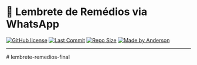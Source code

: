 # 💊 Lembrete de Remédios via WhatsApp

[![GitHub license](https://img.shields.io/github/license/AndjSilverMP4/lembrete-remedios-boot)](https://github.com/andjpython/lembrete-remedios-boot/blob/master/LICENSE)
[![Last Commit](https://img.shields.io/github/last-commit/AndjSilverMP4/lembrete-remedios-boot)](https://github.com/andjpython/lembrete-remedios-boot/commits/master)
[![Repo Size](https://img.shields.io/github/repo-size/AndjSilverMP4/lembrete-remedios-boot)](https://github.com/andjpython/lembrete-remedios-boot)
[![Made by Anderson](https://img.shields.io/badge/Feito%20por-Anderson-blue)](https://www.linkedin.com/in/andjpython/)

---
#   l e m b r e t e - r e m e d i o s - f i n a l  
 